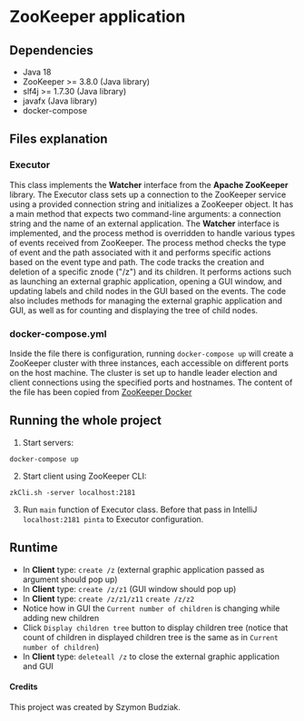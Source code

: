 # ZooKeeper application

## Dependencies

- Java 18
- ZooKeeper >= 3.8.0 (Java library)
- slf4j >= 1.7.30 (Java library)
- javafx (Java library)
- docker-compose

## Files explanation

### Executor

This class implements the **Watcher** interface from the **Apache ZooKeeper** library. The Executor class sets up a
connection to the ZooKeeper service using a provided connection string and initializes a ZooKeeper object. It has a main
method that expects two command-line arguments: a connection string and the name of an external application. The
**Watcher** interface is implemented, and the process method is overridden to handle various types of events received
from ZooKeeper. The process method checks the type of event and the path associated with it and performs specific
actions based on the event type and path. The code tracks the creation and deletion of a specific znode ("/z") and its
children. It performs actions such as launching an external graphic application, opening a GUI window, and updating
labels and child nodes in the GUI based on the events. The code also includes methods for managing the external graphic
application and GUI, as well as for counting and displaying the tree of child nodes.

### docker-compose.yml

Inside the file there is configuration, running `docker-compose up` will create a ZooKeeper cluster with three
instances, each accessible on different ports on the host machine. The cluster is set up to handle leader election and
client connections using the specified ports and hostnames. The content of the file has been copied
from [ZooKeeper Docker](https://hub.docker.com/_/zookeeper)

## Running the whole project

1. Start servers:

```shell
docker-compose up
```

2. Start client using ZooKeeper CLI:

```shell
zkCli.sh -server localhost:2181
```

3. Run `main` function of Executor class. Before that pass in IntelliJ `localhost:2181 pinta` to Executor configuration.

## Runtime

- In **Client** type: `create /z` (external graphic application passed as argument should pop up)
- In **Client** type: `create /z/z1` (GUI window should pop up)
- In **Client** type: `create /z/z1/z11` `create /z/z2`
- Notice how in GUI the `Current number of children` is changing while adding new children
- Click `Display children tree` button to display children tree (notice that count of children in displayed children
  tree is the same as in `Current number of children`)
- In **Client** type: `deleteall /z` to close the external graphic application and GUI

#### Credits

This project was created by Szymon Budziak.